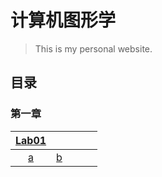# 计算机图形学
> This is my personal website.

## 目录
### 第一章
|[Lab01](https://liyi1003zcmu.github.io/CourseWare/CGChapters/Chapter1/Chapter-1-lab1.html)|||||
|:----:|:----:|:----:|:----:|:----:|
|[a](./CG/)|[b](https://github.com/yyyanmh/yyyan.github.io/blob/main/CG/Lab1/a.html)|
